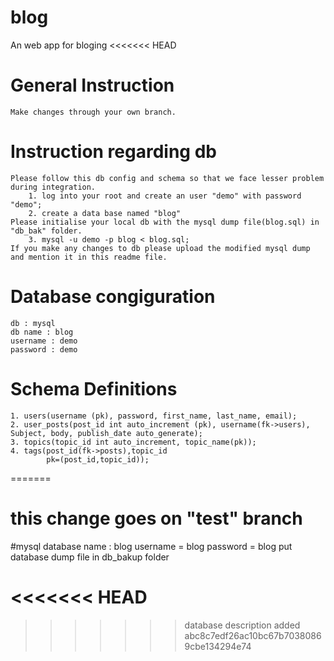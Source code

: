 # blog
An web app for bloging
<<<<<<< HEAD
#   General Instruction
	Make changes through your own branch.
# 	Instruction regarding db
	Please follow this db config and schema so that we face lesser problem during integration.
		1. log into your root and create an user "demo" with password "demo";
		2. create a data base named "blog"
	Please initialise your local db with the mysql dump file(blog.sql) in "db_bak" folder.
		3. mysql -u demo -p blog < blog.sql;
	If you make any changes to db please upload the modified mysql dump and mention it in this readme file. 
# 	Database congiguration 
	db : mysql
	db name : blog
	username : demo
	password : demo
#  Schema Definitions
	1. users(username (pk), password, first_name, last_name, email);
	2. user_posts(post_id int auto_increment (pk), username(fk->users), Subject, body, publish_date auto_generate);
	3. topics(topic_id int auto_increment, topic_name(pk));
	4. tags(post_id(fk->posts),topic_id
			pk=(post_id,topic_id));
=======
# this change goes on "test" branch
#mysql 
database name : blog
username = blog 
password = blog
put database dump file in db_bakup folder

<<<<<<< HEAD
=======
>>>>>>> database description added
>>>>>>> abc8c7edf26ac10bc67b70380869cbe134294e74
